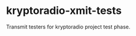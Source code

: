 
kryptoradio-xmit-tests
======================

Transmit testers for kryptoradio project test phase.



